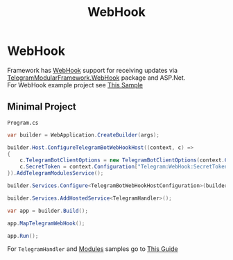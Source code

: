 ﻿---
title: WebHook
uid: Guides.WebHook
---

# WebHook

Framework has [WebHook](https://core.telegram.org/bots/webhooks) support for receiving updates
via [TelegramModularFramework.WebHook](https://www.nuget.org/packages/TelegramModularFramework.WebHook/) package and ASP.Net.  
For WebHook example project see [This Sample](https://github.com/Neisvestney/TelegramModularFramework/tree/master/samples/TelegramModularFramework.Samples.WebHook)

## Minimal Project

`Program.cs`
```csharp
var builder = WebApplication.CreateBuilder(args);

builder.Host.ConfigureTelegramBotWebHookHost((context, c) =>
{
    c.TelegramBotClientOptions = new TelegramBotClientOptions(context.Configuration["Telegram:Token"] ?? throw new InvalidOperationException("Token must be non null"));
    c.SecretToken = context.Configuration["Telegram:WebHook:SecretToken"] ?? throw new InvalidOperationException("Secret must be non null");
}).AddTelegramModulesService();

builder.Services.Configure<TelegramBotWebHookHostConfiguration>(builder.Configuration.GetSection("WebHookConfiguration"));

builder.Services.AddHostedService<TelegramHandler>();

var app = builder.Build();

app.MapTelegramWebHook();

app.Run();
```

For `TelegramHandler` and [Modules](xref:Guides.TelegramModule) samples go to [This Guide](xref:Guides.GettingStarted.SimpleBot)
